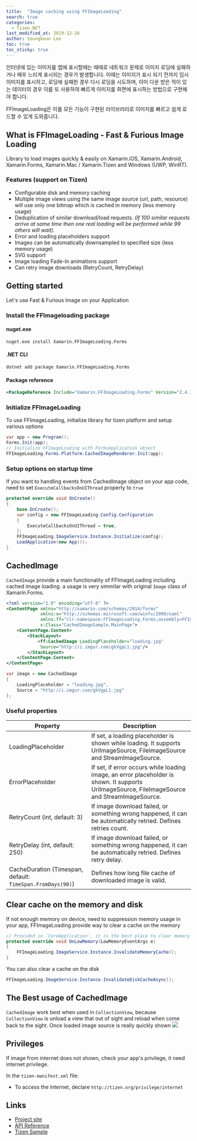 ```yaml
---
title:  "Image caching using FFImageLoading"
search: true
categories:
  - Tizen.NET
last_modified_at: 2019-12-16
author: Seungkeun Lee
toc: true
toc_sticky: true
---
```


인터넷에 있는 이미지를 앱에 표시할때는 때때로 네트워크 문제로 이미지 로딩에 실패하거나 매우 느리게 표시되는 경우가 발생합니다. 이때는 이미지가 표시 되기 전까지 임시 이미지를 표시하고, 로딩에 실패한 경우 다시 로딩을 시도하며, 이미 다운 받은 적이 있는 데이터의 경우 이를 또 사용하여 빠르게 이미지를 화면에 표시하는 방법으로 구현해야 합니다.

FFImageLoading은 이를 모든 기능이 구현된 라이브러리로 이미지를 빠르고 쉽게 로드할 수 있게 도와줍니다.

## What is FFImageLoading - Fast & Furious Image Loading 
Library to load images quickly & easily on Xamarin.iOS, Xamarin.Android, Xamarin.Forms, Xamarin.Mac / Xamarin.Tizen and Windows (UWP, WinRT).

### Features (support on Tizen)
- Configurable disk and memory caching
- Multiple image views using the same image source (url, path, resource) will use only one bitmap which is cached in memory (less memory usage)
- Deduplication of similar download/load requests. *(If 100 similar requests arrive at same time then one real loading will be performed while 99 others will wait).*
- Error and loading placeholders support
- Images can be automatically downsampled to specified size (less memory usage)
- SVG support
- Image loading Fade-In animations support
- Can retry image downloads (RetryCount, RetryDelay)

## Getting started
  Let's use Fast & Furious Image on your Application

### Install the FFImageloading package
#### nuget.exe
```
nuget.exe install Xamarin.FFImageLoading.Forms
```
#### .NET CLI
```
dotnet add package Xamarin.FFImageLoading.Forms
```
#### Package reference
```xml
<PackageReference Include="Xamarin.FFImageLoading.Forms" Version="2.4.11.982" />
```

### Initialize FFImageLoading
 To use FFImageLoading, initialize library for tizen platform and setup various options
```cs
var app = new Program();
Forms.Init(app);
// Initialize FFImageLoading with FormsApplication object
FFImageLoading.Forms.Platform.CachedImageRenderer.Init(app);
```

### Setup options on startup time
 If you want to handling events from CachedImage object on your app code, need to set `ExecuteCallbacksOnUIThread` property to `true`
```cs
protected override void OnCreate()
{
    base.OnCreate();
    var config = new FFImageLoading.Config.Configuration
    {
        ExecuteCallbacksOnUIThread = true,
    };
    FFImageLoading.ImageService.Instance.Initialize(config);
    LoadApplication(new App());
}
```

## CachedImage
 `CachedImage` provide a main functionality of FFImageLoading including cached image loading. a usage is very simmilar with original `Image` class of Xamarin.Forms.

```xml
<?xml version="1.0" encoding="utf-8" ?>
<ContentPage xmlns="http://xamarin.com/schemas/2014/forms"
             xmlns:x="http://schemas.microsoft.com/winfx/2009/xaml"
             xmlns:ff="clr-namespace:FFImageLoading.Forms;assembly=FFImageLoading.Forms"
             x:Class="CachedImageSample.MainPage">
    <ContentPage.Content>
        <StackLayout>
            <ff:CachedImage LoadingPlaceholder="loading.jpg"
             Source="http://i.imgur.com/gkVgpL1.jpg"/>
        </StackLayout>
    </ContentPage.Content>
</ContentPage> 
```

```c#
var image = new CachedImage
{
    LoadingPlaceholder = "loading.jpg",
    Source = "http://i.imgur.com/gkVgpL1.jpg"
};
```
### Useful properties

| Property | Description |
|-|-|
|LoadingPlaceholder|If set, a loading placeholder is shown while loading. It supports UriImageSource, FileImageSource and StreamImageSource.|
 |ErrorPlaceholder|If set, if error occurs while loading image, an error placeholder is shown. It supports UriImageSource, FileImageSource and StreamImageSource.|
 |RetryCount (int, default: 3)|If image download failed, or something wrong happened, it can be automatically retried. Defines retries count.|
 |RetryDelay (int, default: 250)|If image download failed, or something wrong happened, it can be automatically retried. Defines retry delay.|
 |CacheDuration (Timespan, default: `TimeSpan.FromDays(90)`)|Defines how long file cache of downloaded image is valid.|

## Clear cache on the memory and disk
 If not enough memory on device, need to suppression memory usage in your app, FFImageLoading provide way to clear a cache on the memory

``` c#
// Provided in `CoreApplication`, it is the best place to clear memory cache
protected override void OnLowMemory(LowMemoryEventArgs e)
{
    FFImageLoading.ImageService.Instance.InvalidateMemoryCache();
}
```

 You can also clear a cache on the disk
``` c#
FFImageLoading.ImageService.Instance.InvalidateDiskCacheAsync();
```

## The Best usage of CachedImage
 `CachedImage` work best when used in `CollectionView`, because `CollectionView` is unload a view that out of sight and reload when come back to the sight. Once loaded image source is really quickly shown
![][img1]


## Privileges 
 If image from internet does not shown, check your app's privilege, it need internet privilege.

 In the `tizen-manifest.xml` file:
 - To access the Internet, declare `http://tizen.org/privilege/internet`


## Links
* [Project site](https://github.com/luberda-molinet/FFImageLoading)
* [API Reference](https://github.com/luberda-molinet/FFImageLoading/wiki/Xamarin.Forms-API)
* [Tizen Sample](https://github.com/luberda-molinet/FFImageLoading/tree/master/samples/Simple.TizenForms.Sample)

[img1]: {{site.url}}{{site.baseurl}}/assets/images/posts/image-caching/ffimage.gif